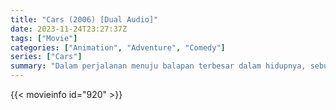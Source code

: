 ```yaml
---
title: "Cars (2006) [Dual Audio]"
date: 2023-11-24T23:27:37Z
tags: ["Movie"]
categories: ["Animation", "Adventure", "Comedy"]
series: ["Cars"]
summary: "Dalam perjalanan menuju balapan terbesar dalam hidupnya, sebuah mobil balap pemula yang jagoan terdampar di kota kumuh dan mengetahui bahwa kemenangan bukanlah segalanya dalam hidup."
---
```


<mux-player stream-type="on-demand"
src="https://kp3d-my.sharepoint.com/personal/ryoo_kp3d_onmicrosoft_com/_layouts/15/download.aspx?share=EeqSeyzbw7VLtev2xz4Xc-sB4Zf6OqHeX6XXlq5ASiH2dg" prefer-playback="mse" controls>

</mux-player>


{{< movieinfo id="920" >}}

<script src="https://cdn.jsdelivr.net/npm/@mux/mux-player"></script>

 <script type="application/ld+json ">
{
"@context": "https://schema.org/",
"@type": "VideoObject",
"name": "Cars",
"contentUrl": "https://stream.mux.com/l00xvZSX2We8E8RAXLQA802JTdaaOjBaSxu1aE7Lc1vgg.m3u8",
"thumbnailUrl": "https://www.themoviedb.org/t/p/original/2KvXJkHY5YR8XJMpb5rzQlNOrEe.jpg?width=314&fit_mode=preserve&time=25",
"uploadDate": "2023-11-24T23:27:37Z",
}

</script>